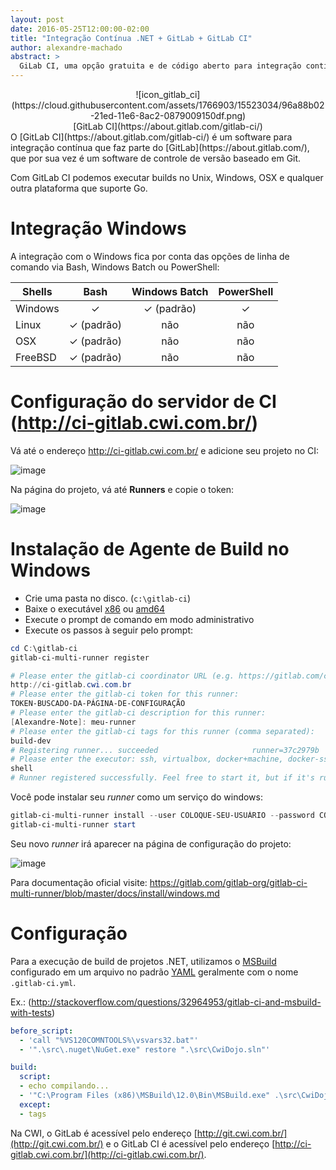 ```yaml
---
layout: post
date: 2016-05-25T12:00:00-02:00
title: "Integração Contínua .NET + GitLab + GitLab CI"
author: alexandre-machado
abstract: >
  GiLab CI, uma opção gratuita e de código aberto para integração contínua na CWI
---
```

<center>
  ![icon_gitlab_ci](https://cloud.githubusercontent.com/assets/1766903/15523034/96a88b02-21ed-11e6-8ac2-0879009150df.png)
</center>
<center>
  [GitLab CI](https://about.gitlab.com/gitlab-ci/)
</center>
O [GitLab CI](https://about.gitlab.com/gitlab-ci/) é um software para integração contínua que faz parte do [GitLab](https://about.gitlab.com/), que por sua vez é um software de controle de versão baseado em Git.

Com GitLab CI podemos executar builds no Unix, Windows, OSX e qualquer outra plataforma que suporte Go.

# Integração Windows
A integração com o Windows fica por conta das opções de linha de comando via Bash, Windows Batch ou PowerShell:

| Shells  |    Bash    | Windows Batch | PowerShell |
|---------|:----------:|:-------------:|:----------:|
| Windows |      ✓     |   ✓ (padrão)  |      ✓     |
| Linux   | ✓ (padrão) |      não      |     não    |
| OSX     | ✓ (padrão) |      não      |     não    |
| FreeBSD | ✓ (padrão) |      não      |     não    |

# Configuração do servidor de CI (http://ci-gitlab.cwi.com.br/)
Vá até o endereço http://ci-gitlab.cwi.com.br/ e adicione seu projeto no CI:

![image](https://cloud.githubusercontent.com/assets/1766903/15524513/96dff518-21f9-11e6-8570-da8897272b45.png)

Na página do projeto, vá até **Runners** e copie o token:

![image](https://cloud.githubusercontent.com/assets/1766903/15524583/16d893a6-21fa-11e6-8c99-3d3272b78fc5.png)

# Instalação de Agente de Build no Windows
* Crie uma pasta no disco. (`c:\gitlab-ci`)
* Baixe o executável [x86](https://gitlab-ci-multi-runner-downloads.s3.amazonaws.com/latest/binaries/gitlab-ci-multi-runner-windows-386.exe) ou [amd64](https://gitlab-ci-multi-runner-downloads.s3.amazonaws.com/latest/binaries/gitlab-ci-multi-runner-windows-amd64.exe)
* Execute o prompt de comando em modo administrativo
* Execute os passos à seguir pelo prompt:

```powershell
cd C:\gitlab-ci
gitlab-ci-multi-runner register

# Please enter the gitlab-ci coordinator URL (e.g. https://gitlab.com/ci):
http://ci-gitlab.cwi.com.br
# Please enter the gitlab-ci token for this runner:
TOKEN-BUSCADO-DA-PÁGINA-DE-CONFIGURAÇÃO
# Please enter the gitlab-ci description for this runner:
[Alexandre-Note]: meu-runner
# Please enter the gitlab-ci tags for this runner (comma separated):
build-dev
# Registering runner... succeeded                     runner=37c2979b
# Please enter the executor: ssh, virtualbox, docker+machine, docker-ssh+machine, docker, docker-ssh, parallels, shell:
shell
# Runner registered successfully. Feel free to start it, but if it's running already the config should be automatically reloaded!
```
Você pode instalar seu *runner* como um serviço do windows:
```powershell
gitlab-ci-multi-runner install --user COLOQUE-SEU-USUÁRIO --password COLOQUE-SUA-SENHA
gitlab-ci-multi-runner start
```
Seu novo *runner* irá aparecer na página de configuração do projeto:

![image](https://cloud.githubusercontent.com/assets/1766903/15524400/7e7ff302-21f8-11e6-80dd-dbdddf234683.png)

Para documentação oficial visite: https://gitlab.com/gitlab-org/gitlab-ci-multi-runner/blob/master/docs/install/windows.md 
# Configuração 
Para a execução de build de projetos .NET, utilizamos o [MSBuild](https://msdn.microsoft.com/pt-br/library/ms164311.aspx) configurado em um arquivo no padrão [YAML](https://en.wikipedia.org/wiki/YAML) geralmente com o nome `.gitlab-ci.yml`.

Ex.: (http://stackoverflow.com/questions/32964953/gitlab-ci-and-msbuild-with-tests)
```yml
before_script:
  - 'call "%VS120COMNTOOLS%\vsvars32.bat"'
  - '".\src\.nuget\NuGet.exe" restore ".\src\CwiDojo.sln"'

build:
  script:
  - echo compilando... 
  - '"C:\Program Files (x86)\MSBuild\12.0\Bin\MSBuild.exe" .\src\CwiDojo.sln'
  except:
  - tags
```

Na CWI, o GitLab é acessível pelo endereço [http://git.cwi.com.br/](http://git.cwi.com.br/) e o GitLab CI é acessível pelo endereço [http://ci-gitlab.cwi.com.br/](http://ci-gitlab.cwi.com.br/).